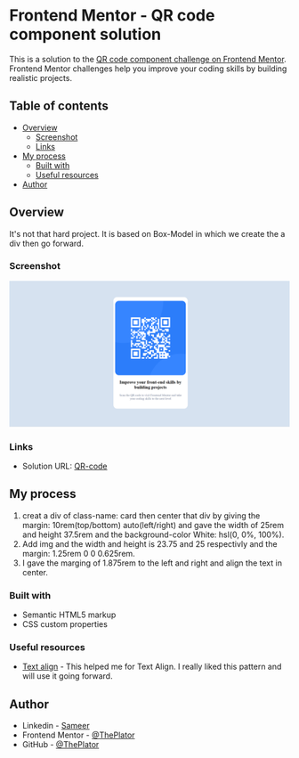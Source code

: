 # Frontend Mentor - QR code component solution

This is a solution to the [QR code component challenge on Frontend Mentor](https://www.frontendmentor.io/challenges/qr-code-component-iux_sIO_H). Frontend Mentor challenges help you improve your coding skills by building realistic projects.

## Table of contents

- [Overview](#overview)
  - [Screenshot](#screenshot)
  - [Links](#links)
- [My process](#my-process)
  - [Built with](#built-with)
  - [Useful resources](#useful-resources)
- [Author](#author)

## Overview

It's not that hard project. It is based on Box-Model in which we create the a div then go forward.

### Screenshot

![](images/Screenshot.png)

### Links

- Solution URL: [QR-code](https://theplator.github.io/Frontend_mentor_QR_code_Challenge/)

## My process

1. creat a div of class-name: card then center that div by giving the margin: 10rem(top/bottom) auto(left/right) and gave the width of 25rem and height 37.5rem and the background-color White: hsl(0, 0%, 100%).
2. Add img and the width and height is 23.75 and 25 respectivly and the margin: 1.25rem 0 0 0.625rem.
3. I gave the marging of 1.875rem to the left and right and align the text in center.

### Built with

- Semantic HTML5 markup
- CSS custom properties

### Useful resources

- [Text align](https://stackoverflow.com/questions/15121343/how-to-center-a-p-element-inside-a-div-container) - This helped me for Text Align. I really liked this pattern and will use it going forward.

## Author

- Linkedin - [Sameer](https://www.linkedin.com/in/sameer-pce/)
- Frontend Mentor - [@ThePlator](https://www.frontendmentor.io/profile/ThePlator)
- GitHub - [@ThePlator](https://github.com/ThePlator)
